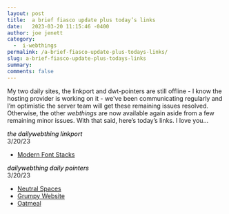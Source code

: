 ```yaml
---
layout: post
title:  a brief fiasco update plus today’s links
date:   2023-03-20 11:15:46 -0400
author: joe jenett
category:
  -  i-webthings
permalink: /a-brief-fiasco-update-plus-todays-links/
slug: a-brief-fiasco-update-plus-todays-links
summary: 
comments: false
---
```

<p>My two daily sites, the linkport and dwt-pointers are still offline - I know the  hosting provider is working on it - we've been communicating regularly and I’m optimistic the server team will get these remaining issues resolved. Otherwise, the other <em>webthings</em> are now available again aside from a few remaining minor issues. With that said, here’s today’s links. I love you...</p>
<p><span style="font-style:italic;font-weight:500;">the dailywebthing linkport</span><br>3/20/23</p>
<ul>
<li><a title="Modern Font Stacks" href="https://modernfontstacks.com/">Modern Font Stacks</a></li>
</ul>
<p><span style="font-style:italic;font-weight:500;">dailywebthing daily pointers</span><br>3/20/23</p>
<ul>
	<li><a title="Neutral Spaces" href="https://neutralspaces.co/">Neutral Spaces</a></li>
	<li><a title="Grumpy Website" href="https://grumpy.website/">Grumpy Website</a></li>
	<li><a title="Oatmeal" href="https://eli.li/">Oatmeal</a></li>
</ul>



<a href="https://brid.gy/publish/mastodon"></a>